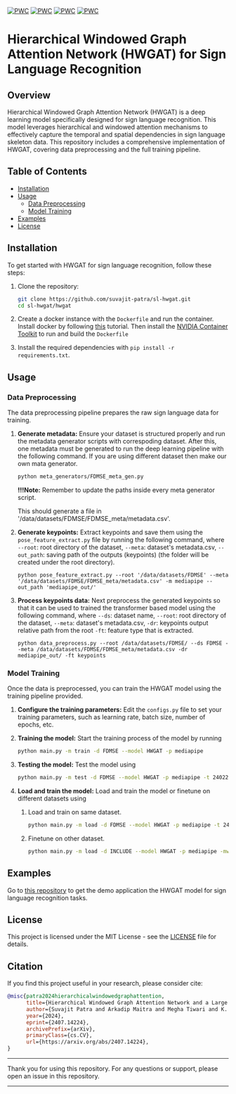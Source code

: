 [![PWC](https://img.shields.io/endpoint.svg?url=https://paperswithcode.com/badge/hierarchical-windowed-graph-attention-network/sign-language-recognition-on-fdmse-isl)](https://paperswithcode.com/sota/sign-language-recognition-on-fdmse-isl?p=hierarchical-windowed-graph-attention-network)
[![PWC](https://img.shields.io/endpoint.svg?url=https://paperswithcode.com/badge/hierarchical-windowed-graph-attention-network/sign-language-recognition-on-lsa64)](https://paperswithcode.com/sota/sign-language-recognition-on-lsa64?p=hierarchical-windowed-graph-attention-network)
[![PWC](https://img.shields.io/endpoint.svg?url=https://paperswithcode.com/badge/hierarchical-windowed-graph-attention-network/sign-language-recognition-on-autsl)](https://paperswithcode.com/sota/sign-language-recognition-on-autsl?p=hierarchical-windowed-graph-attention-network)
[![PWC](https://img.shields.io/endpoint.svg?url=https://paperswithcode.com/badge/hierarchical-windowed-graph-attention-network/sign-language-recognition-on-wlasl-2000)](https://paperswithcode.com/sota/sign-language-recognition-on-wlasl-2000?p=hierarchical-windowed-graph-attention-network)

# Hierarchical Windowed Graph Attention Network (HWGAT) for Sign Language Recognition

## Overview

Hierarchical Windowed Graph Attention Network (HWGAT) is a deep learning model specifically designed for sign language recognition. This model leverages hierarchical and windowed attention mechanisms to effectively capture the temporal and spatial dependencies in sign language skeleton data. This repository includes a comprehensive implementation of HWGAT, covering data preprocessing and the full training pipeline.

## Table of Contents

- [Installation](#installation)
- [Usage](#usage)
  - [Data Preprocessing](#data-preprocessing)
  - [Model Training](#model-training)
- [Examples](#examples)
- [License](#license)

## Installation

To get started with HWGAT for sign language recognition, follow these steps:

1. Clone the repository:
    ```bash
    git clone https://github.com/suvajit-patra/sl-hwgat.git
    cd sl-hwgat/hwgat
    ```

2. Create a docker instance with the `Dockerfile` and run the container.
   Install docker by following [this](https://www.digitalocean.com/community/tutorials/how-to-install-and-use-docker-on-ubuntu-20-04) tutorial.
   Then install the [NVIDIA Container Toolkit](https://docs.nvidia.com/datacenter/cloud-native/container-toolkit/latest/install-guide.html) to run and build the `Dockerfile`

4. Install the required dependencies with `pip install -r requirements.txt`.

## Usage

### Data Preprocessing

The data preprocessing pipeline prepares the raw sign language data for training.

1. **Generate metadata:** Ensure your dataset is structured properly and run the metadata generator scripts with correspoding dataset. After this, one metadata must be generated to run the deep learning pipeline with the following command. If you are using different dataset then make our own mata generator. 
    ```bash
    python meta_generators/FDMSE_meta_gen.py
    ```

    **!!!Note:** Remember to update the paths inside every meta generator script.

    This should generate a file in '/data/datasets/FDMSE/FDMSE_meta/metadata.csv'.

2. **Generate keypoints:** Extract keypoints and save them using the `pose_feature_extract.py` file by running the following command, where `--root`: root directory of the dataset, `--meta`: dataset\'s metadata.csv, `--out_path`: saving path of the outputs (keypoints) (the folder will be created under the root directory).

    ```
    python pose_feature_extract.py --root '/data/datasets/FDMSE' --meta '/data/datasets/FDMSE/FDMSE_meta/metadata.csv' -m mediapipe --out_path 'mediapipe_out/'
    ```

3. **Process keypoints data:** Next preprocess the generated keypoints so that it can be used to trained the transformer based model using the following command, where `--ds`: dataset name, `--root`: root directory of the dataset, `--meta`: dataset\'s metadata.csv, `-dr`: keypoints output relative path from the root `-ft`: feature type that is extracted.

    ```
    python data_preprocess.py --root /data/datasets/FDMSE/ --ds FDMSE --meta /data/datasets/FDMSE/FDMSE_meta/metadata.csv -dr mediapipe_out/ -ft keypoints
    ```

### Model Training

Once the data is preprocessed, you can train the HWGAT model using the training pipeline provided.

1. **Configure the training parameters:** Edit the `configs.py` file to set your training parameters, such as learning rate, batch size, number of epochs, etc.

2. **Training the model:** Start the training process of the model by running
    ```bash
    python main.py -m train -d FDMSE --model HWGAT -p mediapipe
    ```

3. **Testing the model:** Test the model using
    ```bash
    python main.py -m test -d FDMSE --model HWGAT -p mediapipe -t 240227_1807 -px best_loss
    ```

4. **Load and train the model:** Load and train the model or finetune on different datasets using
    1. Load and train on same dataset.
        ```bash
        python main.py -m load -d FDMSE --model HWGAT -p mediapipe -t 240227_1807 -px best_loss
        ```

    1. Finetune on other dataset.
        ```bash
        python main.py -m load -d INCLUDE --model HWGAT -p mediapipe -mw output/FDMSE/HWGAT_240227_1807/model_best_loss.pt
        ```


## Examples

Go to [this repository](https://github.com/suvajit-patra/sl-hwgat-demo) to get the demo application the HWGAT model for sign language recognition tasks.

## License

This project is licensed under the MIT License - see the [LICENSE](LICENSE) file for details.



## Citation
If you find this project useful in your research, please consider cite:
```bibtex
@misc{patra2024hierarchicalwindowedgraphattention,
      title={Hierarchical Windowed Graph Attention Network and a Large Scale Dataset for Isolated Indian Sign Language Recognition}, 
      author={Suvajit Patra and Arkadip Maitra and Megha Tiwari and K. Kumaran and Swathy Prabhu and Swami Punyeshwarananda and Soumitra Samanta},
      year={2024},
      eprint={2407.14224},
      archivePrefix={arXiv},
      primaryClass={cs.CV},
      url={https://arxiv.org/abs/2407.14224}, 
}
```

---

Thank you for using this repository. For any questions or support, please open an issue in this repository.

---

